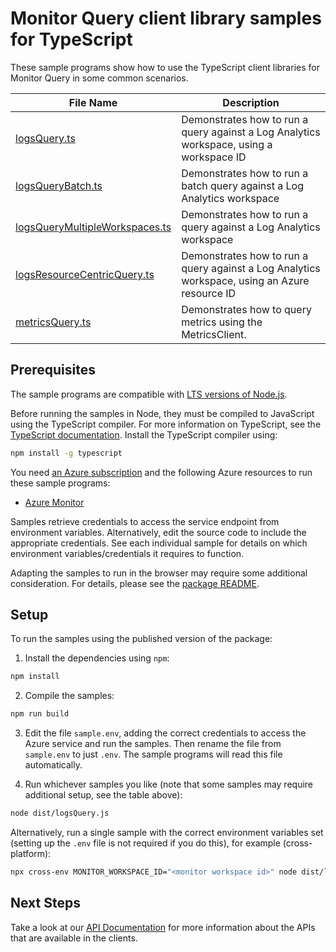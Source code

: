 # Monitor Query client library samples for TypeScript

These sample programs show how to use the TypeScript client libraries for Monitor Query in some common scenarios.

| **File Name**                                                 | **Description**                                                         |
| ------------------------------------------------------------- | ----------------------------------------------------------------------- |
| [logsQuery.ts][logsquery]                                     | Demonstrates how to run a query against a Log Analytics workspace, using a workspace ID      |
| [logsQueryBatch.ts][logsquerybatch]                           | Demonstrates how to run a batch query against a Log Analytics workspace |
| [logsQueryMultipleWorkspaces.ts][logsquerymultipleworkspaces] | Demonstrates how to run a query against a Log Analytics workspace       |
| [logsResourceCentricQuery.ts][logsresourcecentricquery]       | Demonstrates how to run a query against a Log Analytics workspace, using an Azure resource ID            |
| [metricsQuery.ts][metricsquery]                               | Demonstrates how to query metrics using the MetricsClient.              |

## Prerequisites

The sample programs are compatible with [LTS versions of Node.js](https://github.com/nodejs/release#release-schedule).

Before running the samples in Node, they must be compiled to JavaScript using the TypeScript compiler. For more information on TypeScript, see the [TypeScript documentation][typescript]. Install the TypeScript compiler using:

```bash
npm install -g typescript
```

You need [an Azure subscription][freesub] and the following Azure resources to run these sample programs:

- [Azure Monitor][createinstance_azuremonitor]

Samples retrieve credentials to access the service endpoint from environment variables. Alternatively, edit the source code to include the appropriate credentials. See each individual sample for details on which environment variables/credentials it requires to function.

Adapting the samples to run in the browser may require some additional consideration. For details, please see the [package README][package].

## Setup

To run the samples using the published version of the package:

1. Install the dependencies using `npm`:

```bash
npm install
```

2. Compile the samples:

```bash
npm run build
```

3. Edit the file `sample.env`, adding the correct credentials to access the Azure service and run the samples. Then rename the file from `sample.env` to just `.env`. The sample programs will read this file automatically.

4. Run whichever samples you like (note that some samples may require additional setup, see the table above):

```bash
node dist/logsQuery.js
```

Alternatively, run a single sample with the correct environment variables set (setting up the `.env` file is not required if you do this), for example (cross-platform):

```bash
npx cross-env MONITOR_WORKSPACE_ID="<monitor workspace id>" node dist/logsQuery.js
```

## Next Steps

Take a look at our [API Documentation][apiref] for more information about the APIs that are available in the clients.

[logsquery]: https://github.com/Azure/azure-sdk-for-js/blob/main/sdk/monitor/monitor-query/samples/v1/typescript/src/logsQuery.ts
[logsquerybatch]: https://github.com/Azure/azure-sdk-for-js/blob/main/sdk/monitor/monitor-query/samples/v1/typescript/src/logsQueryBatch.ts
[logsquerymultipleworkspaces]: https://github.com/Azure/azure-sdk-for-js/blob/main/sdk/monitor/monitor-query/samples/v1/typescript/src/logsQueryMultipleWorkspaces.ts
[logsresourcecentricquery]: https://github.com/Azure/azure-sdk-for-js/blob/main/sdk/monitor/monitor-query/samples/v1/typescript/src/logsResourceCentricQuery.ts
[metricsquery]: https://github.com/Azure/azure-sdk-for-js/blob/main/sdk/monitor/monitor-query/samples/v1/typescript/src/metricsQuery.ts
[apiref]: https://learn.microsoft.com/javascript/api/
[freesub]: https://azure.microsoft.com/free/
[createinstance_azuremonitor]: https://learn.microsoft.com/azure/azure-monitor/
[package]: https://github.com/Azure/azure-sdk-for-js/tree/main/sdk/monitor/monitor-query/README.md
[typescript]: https://www.typescriptlang.org/docs/home.html
